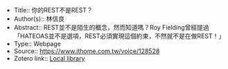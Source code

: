 - Title:: 你的REST不是REST？
- Author(s):: 林信良
- Abstract:: REST並不是陌生的概念，然而知道嗎？Roy Fielding曾經提過「HATEOAS並不是選項，REST必須實現這個約束，不然就不是在做REST！」
- Type:: Webpage
- Source:: https://www.ithome.com.tw/voice/128528
- Zotero link:: [Local library](zotero://select/library/items/KVGPHHJS)
